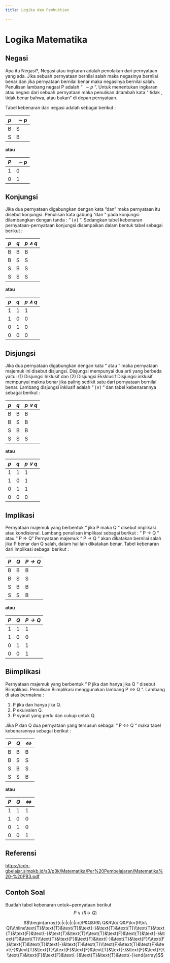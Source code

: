 ```yaml
---
title: Logika dan Pembuktian

---
```


# Logika Matematika

## Negasi
Apa itu Negasi?, Negasi atau ingkaran adalah penolakan dari pernyataan yang ada. Jika sebuah pernyataan bernilai salah maka negasinya bernilai benar dan jika pernyataan bernilai benar maka negasinya bernilai salah. Penulisan lambang negasi P adalah “ *$\sim p$* “. Untuk menentukan ingkaran atau negasi dari sebuah pernyataan maka penulisan ditambah kata “ tidak , tidak benar bahwa, atau bukan“ di depan pernyataan.

Tabel kebenaran dari negasi adalah sebagai berikut :

| *$p$* | *$\sim p$* |
| -------- | -------- |
| B     |  S   |
| S     |  B   |

**atau**

| *$P$* | *$\sim p$* |
| -------- | -------- |
| 1     | 0    |
| 0     | 1    |

## Konjungsi
Jika dua pernyataan digabungkan dengan kata “dan” maka pernyataan itu disebut konjungsi. Penulisan kata gabung “dan “ pada konjungsi dilambangkan dengan tanda : “ ($\wedge$) “. Sedangkan tabel kebenaran pernyataan-pernyataan konjungsi disampaikan dalam bentuk tabel sebagai berikut :



| *p* | *q* | *$p\wedge q$* |
| -------- | -------- | -------- |
| B     | B     | B     |
| B     | S     | S     |
| S     | B     | S     |
| S     | S     | S     |

**atau**

| *p* | *q* | *$p\wedge q$* |
| -------- | -------- | -------- |
| 1     | 1     | 1     |
| 1     | 0     | 0     |
| 0     | 1     | 0     |
| 0     | 0     | 0     |


## Disjungsi
Jika dua pernyataan digabungkan dengan kata “ atau “ maka pernyataan
majemuk ini disebut disjungsi. Disjungsi mempunyai dua arti yang
berbeda yaitu: (1) Disjungsi Inklusif dan (2) Disjungsi Eksklusif
Disjungsi inklusif mempunyai makna benar jika paling sedikit satu dari
pernyataan bernilai benar.
Lambang disjungsi inklusif adalah “ ($\vee$) “ dan tabel kebenarannya sebagai berikut :

| *p* | *q* | *$p\vee q$* |
| -------- | -------- | -------- |
| B     | B     | B     |
| B     | S     | B     |
| S     | B     | B     |
| S     | S     | S     |

**atau**

| *p* | *q* | *$p\vee q$* |
| -------- | -------- | -------- |
| 1     | 1     | 1     |
| 1     | 0     | 1     |
| 0     | 1     | 1     |
| 0     | 0     | 0     |

## Implikasi
Pernyataan majemuk yang berbentuk “ jika P maka Q “ disebut implikasi atau
kondisional. Lambang penulisan implikasi sebagai berikut :
“ P $\to$ Q “ atau “ P $\Rightarrow$ Q“
Pernyataan majemuk “ P $\to$ Q “ akan dikatakan bernilai salah jika P benar dan Q salah, dalam hal lain dikatakan benar.
Tabel kebenaran dari implikasi sebagai berikut : 

| *P* | *Q* | *$P\to Q$* |
| -------- | -------- | -------- |
| B     | B     | B     |
| B     | S     | S     |
| S     | B     | B     |
| S     | S     | B     |

**atau**

| *P* | *Q* | *$P\to Q$* |
| -------- | -------- | -------- |
| 1     | 1     | 1     |
| 1     | 0     | 0     |
| 0     | 1     | 1     |
| 0     | 0     | 1     |

## Biimplikasi
Pernyataan majemuk yang berbentuk “ P jika dan hanya jika Q “
disebut Biimplikasi. Penulisan Biimplikasi menggunakan lambang P $\Leftrightarrow$ Q “. Lambang di atas bermakna :
1. P jika dan hanya jika Q.
2. P ekuivalen Q.
3. P syarat yang perlu dan cukup untuk Q.

Jika P dan Q dua pernyataan yang tersusun sebagai “ P $\Leftrightarrow$ Q “ maka tabel
kebenarannya sebagai berikut : 

| *P* | *Q* | *$\Leftrightarrow$* |
| -------- | -------- | -------- |
| B     | B     | B     |
| B     | S     | S     |
| S     | B     | S     |
| S     | S     | B     |

**atau**

| *P* | *Q* | *$\Leftrightarrow$* |
| -------- | -------- | -------- |
| 1     | 1     | 1     |
| 1     | 0     | 0     |
| 0     | 1     | 0     |
| 0     | 0     | 1     |
## Referensi
https://cdn-gbelajar.simpkb.id/s3/p3k/Matematika/Per%20Pembelajaran/Matematika%20-%20PB3.pdf

## Contoh Soal
Buatlah tabel kebenaran untuk~pernyataan berikut $$P\lor(R\to\ Q)$$

$$\begin{array}{c|c|c|c|cc}P&Q&R&\ Q&R\to\ Q&P\lor(R\to\ Q)\\\hline\text{Т}&\text{Т}&\text{Т}&\text{-}&\text{T}&\text{T}\\\text{Т}&\text{Т}&\text{F}&\text{-}&\text{T}&\text{T}\\\text{T}&\text{F}&\text{T}&\text{-}&\text{F}&\text{T}\\\text{T}&\text{F}&\text{F}&\text{-}&\text{T}&\text{F}\\\text{F}&\text{T}&\text{T}&\text{-}&\text{T}&\text{T}\\\text{F}&\text{T}&\text{F}&\text{-}&\text{T}&\text{T}\\\text{F}&\text{F}&\text{T}&\text{-}&\text{F}&\text{F}\\\text{F}&\text{F}&\text{F}&\text{-}&\text{T}&\text{T}&\text{-}\end{array}$$
